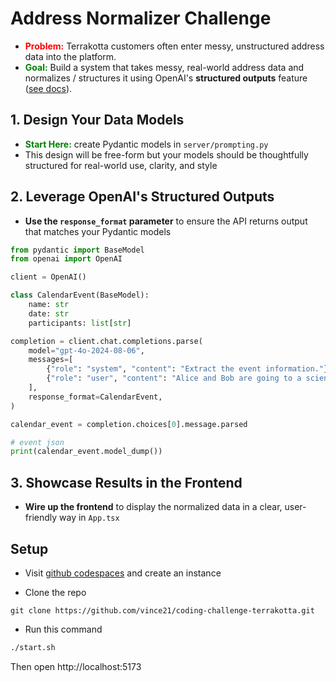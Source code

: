 # Address Normalizer Challenge

- <span style="color:red">**Problem:**</span> Terrakotta customers often enter messy, unstructured address data into the platform.
- <span style="color:green">**Goal:**</span> Build a system that takes messy, real-world address data and normalizes / structures it using OpenAI's **structured outputs** feature ([see docs](https://platform.openai.com/docs/guides/structured-outputs)).

## 1. **Design Your Data Models**
- <span style="color:green">**Start Here:**</span> create Pydantic models in `server/prompting.py`
- This design will be free-form but your models should be thoughtfully structured for real-world use, clarity, and style

## 2. **Leverage OpenAI's Structured Outputs**
- **Use the `response_format` parameter** to ensure the API returns output that matches your Pydantic models


```python
from pydantic import BaseModel
from openai import OpenAI

client = OpenAI()

class CalendarEvent(BaseModel):
    name: str
    date: str
    participants: list[str]

completion = client.chat.completions.parse(
    model="gpt-4o-2024-08-06",
    messages=[
        {"role": "system", "content": "Extract the event information."},
        {"role": "user", "content": "Alice and Bob are going to a science fair on Friday."},
    ],
    response_format=CalendarEvent,
)

calendar_event = completion.choices[0].message.parsed

# event json
print(calendar_event.model_dump())
```


## 3. **Showcase Results in the Frontend**
- **Wire up the frontend** to display the normalized data in a clear, user-friendly way in `App.tsx`

## Setup

- Visit [github codespaces](https://github.com/features/codespaces) and create an instance

- Clone the repo

```
git clone https://github.com/vince21/coding-challenge-terrakotta.git
```

- Run this command

```bash
./start.sh
```

Then open http://localhost:5173
